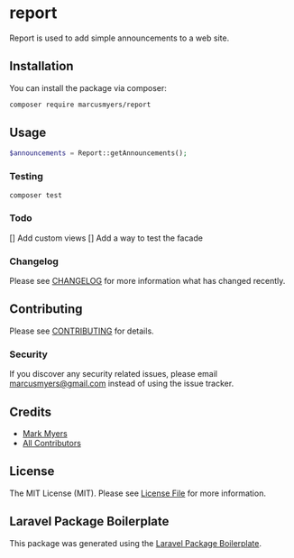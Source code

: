 # report

Report is used to add simple announcements to a web site.

## Installation

You can install the package via composer:

```bash
composer require marcusmyers/report
```

## Usage

``` php
$announcements = Report::getAnnouncements();
```

### Testing

``` bash
composer test
```

### Todo

[] Add custom views
[] Add a way to test the facade

### Changelog

Please see [CHANGELOG](CHANGELOG.md) for more information what has changed recently.

## Contributing

Please see [CONTRIBUTING](CONTRIBUTING.md) for details.

### Security

If you discover any security related issues, please email marcusmyers@gmail.com instead of using the issue tracker.

## Credits

- [Mark Myers](https://github.com/marcusmyers)
- [All Contributors](../../contributors)

## License

The MIT License (MIT). Please see [License File](LICENSE.md) for more information.

## Laravel Package Boilerplate

This package was generated using the [Laravel Package Boilerplate](https://laravelpackageboilerplate.com).
